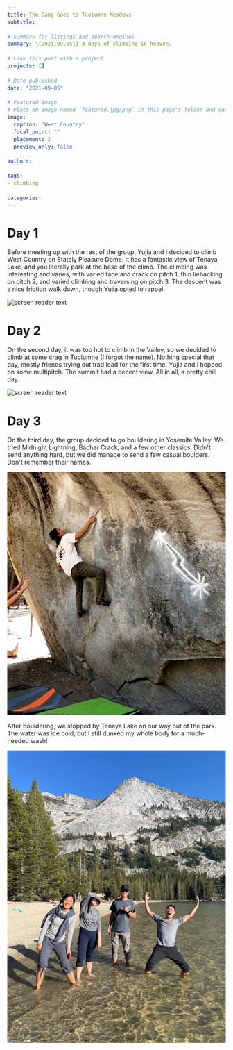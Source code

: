 ```yaml
---
title: The Gang Goes to Tuolumne Meadows
subtitle: 

# Summary for listings and search engines
summary: \[2021.09.05\] 3 days of climbing in heaven.

# Link this post with a project
projects: []

# Date published
date: "2021-09-05"

# Featured image
# Place an image named `featured.jpg/png` in this page's folder and customize its options here.
image:
  caption: 'West Country'
  focal_point: ""
  placement: 2
  preview_only: false

authors:

tags:
- climbing

categories:
---
```



Day 1
=====

Before meeting up with the rest of the group, Yujia and I decided to climb West Country on Stately Pleasure Dome. It has a fantastic view of Tenaya Lake, and you literally park at the base of the climb. The climbing was interesting and varies, with varied face and crack on pitch 1, thin liebacking on pitch 2, and varied climbing and traversing on pitch 3. The descent was a nice friction walk down, though Yujia opted to rappel.

![screen reader text](westcountry.jpg "West Country")

Day 2
=====

On the second day, it was too hot to climb in the Valley, so we decided to climb at some crag in Tuolumne (I forgot the name). Nothing special that day, mostly friends trying out trad lead for the first time. Yujia and I hopped on some multipitch. The summit had a decent view. All in all, a pretty chill day.

![screen reader text](summit.jpg)

Day 3
=====

On the third day, the group decided to go bouldering in Yosemite Valley. We tried Midnight Lightning, Bachar Crack, and a few other classics. Didn't send anything hard, but we did manage to send a few casual boulders. Don't remember their names.

![screen reader text](midnightlightning.png "Midnight Lightning")

After bouldering, we stopped by Tenaya Lake on our way out of the park. The water was ice cold, but I still dunked my whole body for a much-needed wash!

![screen reader text](lake.jpg "Tenaya Lake")